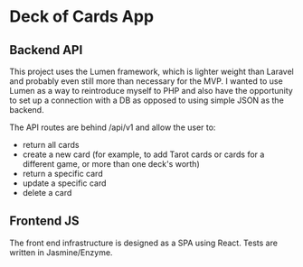 # Deck of Cards App

## Backend API

This project uses the Lumen framework, which is lighter weight than Laravel and probably even still more than necessary for the MVP. I wanted to use Lumen as a way to reintroduce myself to PHP and also have the opportunity to set up a connection with a DB as opposed to using simple JSON as the backend.

The API routes are behind /api/v1 and allow the user to:

- return all cards
- create a new card (for example, to add Tarot cards or cards for a different game, or more than one deck's worth)
- return a specific card
- update a specific card
- delete a card

## Frontend JS

The front end infrastructure is designed as a SPA using React. Tests are written in Jasmine/Enzyme.